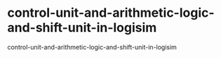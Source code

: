 # control-unit-and-arithmetic-logic-and-shift-unit-in-logisim
control-unit-and-arithmetic-logic-and-shift-unit-in-logisim
